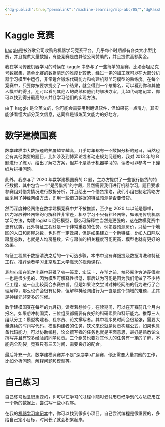 ```yaml
---
{"dg-publish":true,"permalink":"/machine-learning/mlp-abc/05/","dgPassFrontmatter":true,"created":"2024-01-27T19:51:43.627+08:00"}
---
```



# Kaggle 竞赛

[kaggle](https://www.kaggle.com/)是被谷歌公司收购的机器学习竞赛平台，几乎每个时期都有各类大小型比赛，并且提供大量数据，有些竞赛是由其他公司赞助的，并且提供高额奖金。

我在学习传统机器学习的时候在 kaggle 中参与了一些简单的竞赛，比如泰坦尼克号数据集，简单比赛的数据清洗的难度比较低，经过一定的加工就可以在大部分机器学习模型中运行，非常适合锻炼代码能力和构建机器学习模型的熟练度。在每个竞赛中，只要你按要求提交了一个结果，就会得到一个总排名，可以看到你和其他人模型的得分，还可以看到其他人的成绩和他们的解决方案，比如代码笔记本，你可以找到得分最高的人并且学习他们的实现方法。

由于 kaggle 是全英文的，你可能会需要用到翻译软件，但如果花一点精力，其实能够看懂大部分英文信息，这同样是锻炼英文能力的好地方。

# 数学建模国赛

数学建模中大数据题的热度越来越高，几乎每年都有一个数据分析的题目，当然也会有其他类型的题目，比如涉及到博弈论或者动态规划问题的，我对 2013 年的 B 题进行了练习，给出了解决方案，但并不是基于机器学习的，读者可以参考一下[碎纸片拼接问题](https://github.com/Aegis1863/Problem-of-splicing-paper-fragments)。

此外，我参与了 2020 年数学建模国赛的 C 题，主办方提供了一些银行借贷的特征数据，其中包含一个"是否借贷"的字段，显然需要我们进行机器学习，题目要求参赛组对借贷情况进行数据分析，并且给出一个借贷策略，我们小组在制定策略方面采用了神经网络方法，即用一些借贷数据的特征预测是否要借贷。

然而深度神经网络在数学建模竞赛中并不被推崇，至少在 2020 年以前是那样，因为深层神经网络的可解释性非常差，机器学习不只有神经网络，如果用传统机器学习方法，构建 logistic 回归模型，那么可解释性当然是更强的，这在数模竞赛中更有优势，此外特征工程也是一个非常重要的任务，例如要预测房价，只给一个地区的人口和房屋总数，也许有一定效果，但是如果建立一个新特征，比如人口除以房屋总数，也就是人均房屋数，它与房价的相关程度可能更高，模型也就有更好的效果。

特征工程属于数据清洗之后的一个可选步骤，本书中没有详细提及数据清洗和特征工程。推荐读者学习北京理工大学嵩天的视频课程。

我的小组在那次比赛中获得了省一等奖，实际上，在那之前，神经网络方法获得省一也是很少见的，因为模型可解释性很低，事后认为可能是因为我们组做了不少特征工程，这一点比较契合办赛宗旨。但是如果论文尝试对神经网络的行为进行了合理解释，那么也许会很有优势，但解释神经网络行为一直是这个领域的难题，尤其是神经元非常多的时候。

数学建模国赛在每年的九月初，读者若想参与，在读期间，可以在开赛前几个月内报名，如果想冲刺国奖，三位组员都需要有良好的科研素质和科研能力。推荐三人组队分工：模型构建者、程序员、论文撰写者。其中程序员时间会很紧张，需要大量连续的时间写代码，模型构建者的任务，狭义来说就是负责构建公式，如果也具备代码能力，可以协助编程，论文撰写者的任务也就是字面意思，最好是熟悉论文撰写并且有较多经验的同学负责。三个组员也要对其他人的任务有一定的了解，不能完全割裂，竞赛只有三天时间，需要良好的配合。

最后补充一点，数学建模竞赛并不是"深度学习"竞赛，你还需要大量其他的工作，比如分析问题，解释问题和模型等。

# 自己练习

自己练习也是很重要的，你可以在学习的过程中随时尝试用已经学到的方法应用在一个新的数据上，尝试写一些小程序。

在我的[机器学习笔记本](https://github.com/Aegis1863/ML_practice)中，你可以找到很多小项目。自己尝试编程是很重要的，多给自己定小目标，时间长了就会积累起来。
